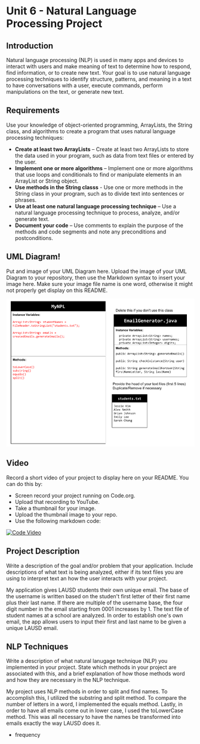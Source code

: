 # Unit 6 - Natural Language Processing Project

## Introduction

Natural language processing (NLP) is used in many apps and devices to interact with users and make meaning of text to determine how to respond, find information, or to create new text. Your goal is to use natural language processing techniques to identify structure, patterns, and meaning in a text to have conversations with a user, execute commands, perform manipulations on the text, or generate new text.

## Requirements

Use your knowledge of object-oriented programming, ArrayLists, the String class, and algorithms to create a program that uses natural language processing techniques:

- **Create at least two ArrayLists** – Create at least two ArrayLists to store the data used in your program, such as data from text files or entered by the user.
- **Implement one or more algorithms** – Implement one or more algorithms that use loops and conditionals to find or manipulate elements in an ArrayList or String object.
- **Use methods in the String classs** - Use one or more methods in the String class in your program, such as to divide text into sentences or phrases.
- **Use at least one natural language processing technique** – Use a natural language processing technique to process, analyze, and/or generate text.
- **Document your code** – Use comments to explain the purpose of the methods and code segments and note any preconditions and postconditions.

## UML Diagram!

Put and image of your UML Diagram here. Upload the image of your UML Diagram to your repository, then use the Markdown syntax to insert your image here. Make sure your image file name is one word, otherwise it might not properly get display on this README.

![UML Diagram for my project](UML.png)

## Video

Record a short video of your project to display here on your README. You can do this by:

- Screen record your project running on Code.org.
- Upload that recording to YouTube.
- Take a thumbnail for your image.
- Upload the thumbnail image to your repo.
- Use the following markdown code:

[![Code Video](nameOfThumbnail.png)](https://drive.google.com/file/d/1fR5q17l6ISxBZa9Lg1_rTYr_4tppB2kb/view?usp=sharing)

## Project Description

Write a description of the goal and/or problem that your application. Include descriptions of what text is being analyzed, either if its text files you are using to interpret text an how the user interacts with your project.

My application gives LAUSD students their own unique email. The base of the username is written based on the studen't first letter of their first name plus their last name. If there are multiple of the username base, the four digit number in the email starting from 0001 increases by 1. The text file of student names at a school are analyzed. In order to establish one's own email, the app allows users to input their first and last name to be given a unique LAUSD email.

## NLP Techniques

Write a description of what natural lanugage technique (NLP) you implemented in your project. State which methods in your project are associated with this, and a brief explanation of how those methods word and how they are necessary in the NLP technique.

My project uses NLP methods in order to split and find names. To accomplish this, I utilized the substring and split method. To compare the number of letters in a word, I implemented the equals method. Lastly, in order to have all emails come out in lower case, I used the toLowerCase method. This was all necessary to have the names be transformed into emails exactly the way LAUSD does it.
- frequency